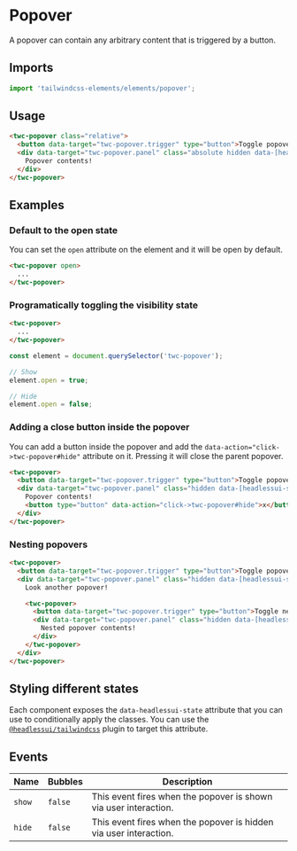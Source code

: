 # Popover

A popover can contain any arbitrary content that is triggered by a button.

## Imports

```js
import 'tailwindcss-elements/elements/popover';
```

## Usage

```html
<twc-popover class="relative">
  <button data-target="twc-popover.trigger" type="button">Toggle popover</button>
  <div data-target="twc-popover.panel" class="absolute hidden data-[headlessui-state='open']:block">
    Popover contents!
  </div>
</twc-popover>
```

## Examples

### Default to the open state

You can set the `open` attribute on the element and it will be open by default.

```html
<twc-popover open>
  ...
</twc-popover>
```

### Programatically toggling the visibility state

```html
<twc-popover>
  ...
</twc-popover>
```

```js
const element = document.querySelector('twc-popover');

// Show
element.open = true;

// Hide
element.open = false;
```

### Adding a close button inside the popover

You can add a button inside the popover and add the `data-action="click->twc-popover#hide"` attribute on it. Pressing it
will close the parent popover.

```html
<twc-popover>
  <button data-target="twc-popover.trigger" type="button">Toggle popover</button>
  <div data-target="twc-popover.panel" class="hidden data-[headlessui-state='open']:block">
    Popover contents!
    <button type="button" data-action="click->twc-popover#hide">x</button>
  </div>
</twc-popover>
```

### Nesting popovers

```html
<twc-popover>
  <button data-target="twc-popover.trigger" type="button">Toggle popover</button>
  <div data-target="twc-popover.panel" class="hidden data-[headlessui-state='open']:block">
    Look another popover!

    <twc-popover>
      <button data-target="twc-popover.trigger" type="button">Toggle nested popover</button>
      <div data-target="twc-popover.panel" class="hidden data-[headlessui-state='open']:block">
        Nested popover contents!
      </div>
    </twc-popover>
  </div>
</twc-popover>
```

## Styling different states

Each component exposes the `data-headlessui-state` attribute that you can use to conditionally apply the classes. You
can use the [`@headlessui/tailwindcss`](https://github.com/tailwindlabs/headlessui/tree/main/packages/%40headlessui-tailwindcss)
plugin to target this attribute.

## Events

| Name   | Bubbles   | Description                                                       |
| ------ | --------- | ------------                                                      |
| `show` | `false`   | This event fires when the popover is shown via user interaction.  |
| `hide` | `false`   | This event fires when the popover is hidden via user interaction. |
